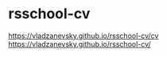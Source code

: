 # rsschool-cv
https://vladzanevsky.github.io/rsschool-cv/cv
https://vladzanevsky.github.io/rsschool-cv/